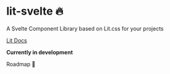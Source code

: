 # lit-svelte 🔥
A Svelte Component Library based on Lit.css for your projects

[Lit Docs](https://ajusa.github.io/lit/docs/lit.html)

**Currently in development**

Roadmap 🚗
